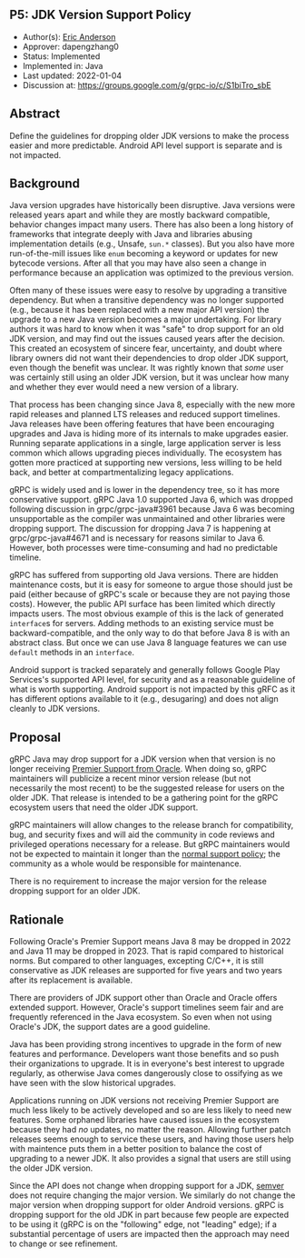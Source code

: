 P5: JDK Version Support Policy
----
* Author(s): [Eric Anderson](https://github.com/ejona86)
* Approver: dapengzhang0
* Status: Implemented
* Implemented in: Java
* Last updated: 2022-01-04
* Discussion at: https://groups.google.com/g/grpc-io/c/S1biTro_sbE

## Abstract

Define the guidelines for dropping older JDK versions to make the process easier
and more predictable. Android API level support is separate and is not impacted.

## Background

Java version upgrades have historically been disruptive. Java versions were
released years apart and while they are mostly backward compatible, behavior
changes impact many users. There has also been a long history of frameworks that
integrate deeply with Java and libraries abusing implementation details (e.g.,
Unsafe, `sun.*` classes). But you also have more run-of-the-mill issues like
`enum` becoming a keyword or updates for new bytecode versions. After all that
you may have also seen a change in performance because an application was
optimized to the previous version.

Often many of these issues were easy to resolve by upgrading a transitive
dependency. But when a transitive dependency was no longer supported (e.g.,
because it has been replaced with a new major API version) the upgrade to a new
Java version becomes a major undertaking. For library authors it was hard to
know when it was "safe" to drop support for an old JDK version, and may find out
the issues caused years after the decision. This created an ecosystem of sincere
fear, uncertainty, and doubt where library owners did not want their
dependencies to drop older JDK support, even though the benefit was unclear. It
was rightly known that _some_ user was certainly still using an older JDK
version, but it was unclear how many and whether they ever would need a new
version of a library.

That process has been changing since Java 8, especially with the new more rapid
releases and planned LTS releases and reduced support timelines. Java releases
have been offering features that have been encouraging upgrades and Java is
hiding more of its internals to make upgrades easier. Running separate
applications in a single, large application server is less common which allows
upgrading pieces individually. The ecosystem has gotten more practiced at
supporting new versions, less willing to be held back, and better at
compartmentalizing legacy applications.

gRPC is widely used and is lower in the dependency tree, so it has more
conservative support. gRPC Java 1.0 supported Java 6, which was dropped
following discussion in grpc/grpc-java#3961 because Java 6 was becoming
unsupportable as the compiler was unmaintained and other libraries were dropping
support. The discussion for dropping Java 7 is happening at grpc/grpc-java#4671
and is necessary for reasons similar to Java 6. However, both processes were
time-consuming and had no predictable timeline.

gRPC has suffered from supporting old Java versions. There are hidden
maintenance costs, but it is easy for someone to argue those should just be paid
(either because of gRPC's scale or because they are not paying those costs).
However, the public API surface has been limited which directly impacts users.
The most obvious example of this is the lack of generated `interface`s for
servers. Adding methods to an existing service must be backward-compatible, and
the only way to do that before Java 8 is with an abstract class. But once we can
use Java 8 language features we can use `default` methods in an `interface`.

Android support is tracked separately and generally follows Google Play
Services's supported API level, for security and as a reasonable guideline of
what is worth supporting. Android support is not impacted by this gRFC as it has
different options available to it (e.g., desugaring) and does not align cleanly
to JDK versions.

## Proposal

gRPC Java may drop support for a JDK version when that version is no longer
receiving [Premier Support from Oracle][Oracle Java support]. When doing so,
gRPC maintainers will publicize a recent minor version release (but not
necessarily the most recent) to be the suggested release for users on the older
JDK. That release is intended to be a gathering point for the gRPC ecosystem
users that need the older JDK support.

gRPC maintainers will allow changes to the release branch for compatibility,
bug, and security fixes and will aid the community in code reviews and
privileged operations necessary for a release. But gRPC maintainers would not be
expected to maintain it longer than the [normal support policy][gRPC support
policy]; the community as a whole would be responsible for maintenance.

There is no requirement to increase the major version for the release dropping
support for an older JDK.

[Oracle Java support]: https://www.oracle.com/java/technologies/java-se-support-roadmap.html
[gRPC support policy]: https://grpc.io/docs/what-is-grpc/faq/#how-long-are-grpc-releases-supported-for

## Rationale

Following Oracle's Premier Support means Java 8 may be dropped in 2022 and
Java 11 may be dropped in 2023. That is rapid compared to historical norms. But
compared to other languages, excepting C/C++, it is still conservative as JDK
releases are supported for five years and two years after its replacement is
available.

There are providers of JDK support other than Oracle and Oracle offers extended
support. However, Oracle's support timelines seem fair and are frequently
referenced in the Java ecosystem. So even when not using Oracle's JDK, the
support dates are a good guideline.

Java has been providing strong incentives to upgrade in the form of new features
and performance. Developers want those benefits and so push their organizations
to upgrade. It is in everyone's best interest to upgrade regularly, as otherwise
Java comes dangerously close to ossifying as we have seen with the slow
historical upgrades.

Applications running on JDK versions not receiving Premier Support are much less
likely to be actively developed and so are less likely to need new features.
Some orphaned libraries have caused issues in the ecosystem because they had
_no_ updates, no matter the reason. Allowing further patch releases seems enough
to service these users, and having those users help with maintence puts them in
a better position to balance the cost of upgrading to a newer JDK. It also
provides a signal that users are still using the older JDK version.

Since the API does not change when dropping support for a JDK, [semver][] does
not require changing the major version. We similarly do not change the major
version when dropping support for older Android versions. gRPC is dropping
support for the old JDK in part because few people are expected to be using it
(gRPC is on the "following" edge, not "leading" edge); if a substantial
percentage of users are impacted then the approach may need to change or see
refinement.

[semver]: https://semver.org/spec/v2.0.0.html
